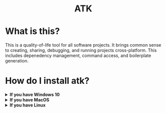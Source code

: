 <p>
    <h1 align="center">ATK</h1>
</p>

# What is this?
This is a quality-of-life tool for all software projects. It brings common sense to creating, sharing, debugging, and running projects cross-platform. This includes depenedency management, command access, and boilerplate generation.

# How do I install atk?


<details>
  <summary><b>If you have Windows 10</b></summary>
  <p>
Run this command in CMD
      
```
powershell -command "Set-ExecutionPolicy RemoteSigned -scope CurrentUser; iex (new-object net.webclient).downloadstring('https://git.io/fj7gT')" & RefreshEnv.cmd
```

  </p>
</details>

<details>
  <summary><b>If you have MacOS</b></summary>
  <p>
Run this command in the terminal app
      
```
eval `curl -L git.io/fj7gv`
```
      
  </p>
</details>


<details>
  <summary><b>If you have Linux</b></summary>
  <p>

## Ubuntu
      
Run this in your console
      
```
eval `wget -qO- git.io/fj7gk`
```
      
#### More linux support hopefully coming soon.
  </p>
</details>
